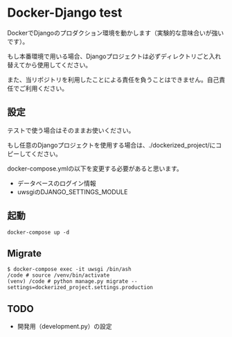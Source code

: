 # Docker-Django test

DockerでDjangoのプロダクション環境を動かします（実験的な意味合いが強いです）。

もし本番環境で用いる場合、Djangoプロジェクトは必ずディレクトリごと入れ替えてから使用してください。

また、当リポジトリを利用したことによる責任を負うことはできません。自己責任でご利用ください。

## 設定

テストで使う場合はそのままお使いください。

もし任意のDjangoプロジェクトを使用する場合は、./dockerized_project/にコピーしてください。

docker-compose.ymlの以下を変更する必要があると思います。

* データベースのログイン情報
* uwsgiのDJANGO_SETTINGS_MODULE

## 起動

```
docker-compose up -d
```

## Migrate

```
$ docker-compose exec -it uwsgi /bin/ash
/code # source /venv/bin/activate
(venv) /code # python manage.py migrate --settings=dockerized_project.settings.production
```

## TODO

* 開発用（development.py）の設定
